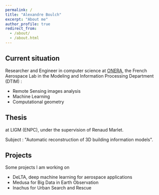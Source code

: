 ```yaml
---
permalink: /
title: "Alexandre Boulch"
excerpt: "About me"
author_profile: true
redirect_from:
  - /about/
  - /about.html
---
```


## Current situation

Researcher and Engineer in computer science at [ONERA](www.onera.fr), the French Aerospace Lab in the Modeling and Information Processing Department (DTIM) :

* Remote Sensing images analysis
* Machine Learning
* Computational geometry

## Thesis

at LIGM (ENPC), under the supervision of Renaud Marlet.

Subject : "Automatic reconstruction of 3D building information models".

## Projects

Some projects I am working on

* DeLTA, deep machine learning for aerospace applications
* Medusa for Big Data in Earth Observation
* Inachus for Urban Search and Rescue
